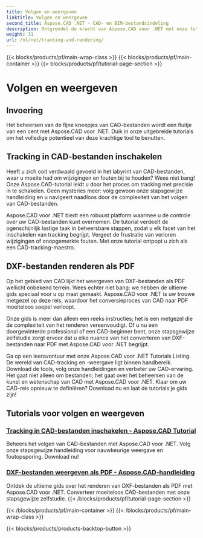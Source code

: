 ```yaml
---
title: Volgen en weergeven
linktitle: Volgen en weergeven
second_title: Aspose.CAD .NET - CAD- en BIM-bestandsindeling
description: Ontgrendel de kracht van Aspose.CAD voor .NET met onze tutorials. Leer hoe u tracking in CAD-bestanden kunt inschakelen en DXF-bestanden naadloos kunt weergeven als PDF.
weight: 31
url: /nl/net/tracking-and-rendering/
---
```


{{< blocks/products/pf/main-wrap-class >}}
{{< blocks/products/pf/main-container >}}
{{< blocks/products/pf/tutorial-page-section >}}

# Volgen en weergeven


## Invoering

Het beheersen van de fijne kneepjes van CAD-bestanden wordt een fluitje van een cent met Aspose.CAD voor .NET. Duik in onze uitgebreide tutorials om het volledige potentieel van deze krachtige tool te benutten. 

## Tracking in CAD-bestanden inschakelen

Heeft u zich ooit verdwaald gevoeld in het labyrint van CAD-bestanden, waar u moeite had om wijzigingen en fouten bij te houden? Wees niet bang! Onze Aspose.CAD-tutorial leidt u door het proces om tracking met precisie in te schakelen. Geen mysteries meer: volg gewoon onze stapsgewijze handleiding en u navigeert naadloos door de complexiteit van het volgen van CAD-bestanden.

Aspose.CAD voor .NET biedt een robuust platform waarmee u de controle over uw CAD-bestanden kunt overnemen. De tutorial verdeelt de ogenschijnlijk lastige taak in beheersbare stappen, zodat u elk facet van het inschakelen van tracking begrijpt. Vergeet de frustratie van verloren wijzigingen of onopgemerkte fouten. Met onze tutorial ontpopt u zich als een CAD-tracking-maestro.

## DXF-bestanden renderen als PDF

Op het gebied van CAD lijkt het weergeven van DXF-bestanden als PDF wellicht onbekend terrein. Wees echter niet bang: we hebben de ultieme gids speciaal voor u op maat gemaakt. Aspose.CAD voor .NET is uw trouwe metgezel op deze reis, waardoor het conversieproces van CAD naar PDF moeiteloos soepel verloopt.

Onze gids is meer dan alleen een reeks instructies; het is een metgezel die de complexiteit van het renderen vereenvoudigt. Of u nu een doorgewinterde professional of een CAD-beginner bent, onze stapsgewijze zelfstudie zorgt ervoor dat u elke nuance van het converteren van DXF-bestanden naar PDF met Aspose.CAD voor .NET begrijpt.

Ga op een leeravontuur met onze Aspose.CAD voor .NET Tutorials Listing. De wereld van CAD-tracking en -weergave ligt binnen handbereik. Download de tools, volg onze handleidingen en verbeter uw CAD-ervaring. Het gaat niet alleen om bestanden; het gaat over het beheersen van de kunst en wetenschap van CAD met Aspose.CAD voor .NET. Klaar om uw CAD-reis opnieuw te definiëren? Download nu en laat de tutorials je gids zijn!
## Tutorials voor volgen en weergeven
### [Tracking in CAD-bestanden inschakelen - Aspose.CAD Tutorial](./enabling-tracking-in-cad-files/)
Beheers het volgen van CAD-bestanden met Aspose.CAD voor .NET. Volg onze stapsgewijze handleiding voor nauwkeurige weergave en foutopsporing. Download nu!
### [DXF-bestanden weergeven als PDF - Aspose.CAD-handleiding](./rendering-dxf-files-as-pdf/)
Ontdek de ultieme gids over het renderen van DXF-bestanden als PDF met Aspose.CAD voor .NET. Converteer moeiteloos CAD-bestanden met onze stapsgewijze zelfstudie.
{{< /blocks/products/pf/tutorial-page-section >}}

{{< /blocks/products/pf/main-container >}}
{{< /blocks/products/pf/main-wrap-class >}}

{{< blocks/products/products-backtop-button >}}
